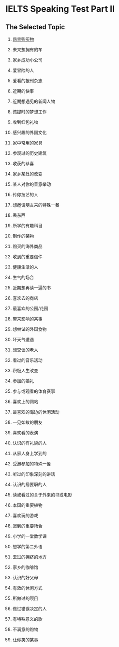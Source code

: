 # IELTS Speaking Test Part II

## The Selected Topic

1. [昂贵购买物](01%20昂贵购买物.md) 
2. 未来想拥有的车 
3. 家乡成功小公司 
4. 爱冒险的人 
5. 爱看的报刊杂志 

6. 近期的快事 
7. 近期想遇见的新闻人物 
8. 孩提时的梦想工作 
9. 收到红包礼物 
10. 感兴趣的外国文化 

11. 家中常用的家具 
12. 参观过的历史建筑 
13. 收获的恭喜
14. 家乡某处的改变 
15. 某人对你的善意举动 

16. 传你技艺的人
17. 想邀请朋友来的特殊一餐 
18. 丢东西
19. 所学的有趣科目 
20. 制作的某物 

21. 购买的海外商品 
22. 收到的重要信件 
23. 健康生活的人
24. 生气的场合
25. 近期想再读一遍的书 

26. 喜欢去的商店
27. 最喜欢的公园/花园 
28. 带来影响的某事 
29. 想尝试的外国食物 
30. 坏天气遭遇 

31. 想交谈的老人
32. 看过的音乐活动 
33. 积极人生改变
34. 参加的婚礼
35. 参与或观看的体育赛事 

36. 喜欢上的网站
37. 最喜欢的海边的休闲活动 
38. 一见如故的朋友 
39. 喜欢看的表演
40. 认识的有礼貌的人

41. 从家人身上学到的 
42. 受邀参加的特殊一餐 
43. 听过的印象深刻的讲话 
44. 认识的居要职的人 
45. 读或看过的关于外来的书或电影 

46. 本国的重要植物 
47. 喜欢玩的游戏
48. 迟到的重要场合 
49. 小学的一堂数学课 
50. 想学的第二外语

51. 去过的拥挤的地方 
52. 家乡的咖啡馆
53. 认识的好父母
54. 有效的休闲方式 
55. 所做过的项目

56. 做过错误决定的人 
57. 有特殊意义的歌 
58. 不满意的购物
59. 让你笑的某事
